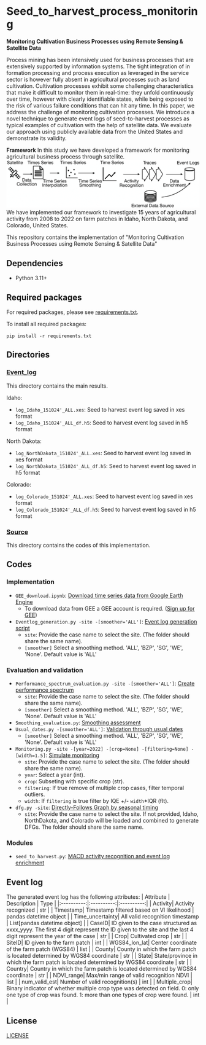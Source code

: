 # Seed_to_harvest_process_monitoring
**Monitoring Cultivation Business Processes using Remote Sensing & Satellite Data**

Process mining has been intensively used for business processes that are extensively supported by information systems. The tight integration of in formation processing and process execution as leveraged in the service sector is however fully absent in agricultural processes such as land cultivation. Cultivation processes exhibit some challenging characteristics that make it difficult to monitor them in real-time: they unfold continuously over time, however with clearly identifiable states, while being exposed to the risk of various failure conditions that can hit any time. In this paper, we address the challenge of monitoring cultivation processes. We introduce a novel technique to generate event logs of seed-to-harvest processes as typical examples of cultivation with the help of satellite data. We evaluate our approach using publicly available data from the United States and demonstrate its validity.

**Framework**
In this study we have developed a framework for monitoring agricultural business process through satellite.
![framework](Figure/framework_overview.png)
We have implemented our framework to investigate 15 years of agricultural activity from 2008 to 2022 on farm patches in Idaho, North Dakota, and Colorado, United States.


This repository contains the implementation of "Monitoring Cultivation Business Processes using Remote Sensing & Satellite Data"

## Dependencies
* Python 3.11+
## Required packages
For required packages, please see [requirements.txt](requirements.txt).

To install all required packages: 
```
pip install -r requirements.txt
```
## Directories
### [Event_log](Event_log)
This directory contains the main results.

Idaho:
- `log_Idaho_151024'_ALL.xes`: Seed to harvest event log saved in xes format
- `log_Idaho_151024'_ALL_df.h5`: Seed to harvest event log saved in h5 format

North Dakota:
- `log_NorthDakota_151024'_ALL.xes`: Seed to harvest event log saved in xes format
- `log_NorthDakota_151024'_ALL_df.h5`: Seed to harvest event log saved in h5 format


Colorado:
- `log_Colorado_151024'_ALL.xes`: Seed to harvest event log saved in xes format
- `log_Colorado_151024'_ALL_df.h5`: Seed to harvest event log saved in h5 format

### [Source](Source)
This directory contains the codes of this implementation.
## Codes
### Implementation
- `GEE_download.ipynb`: [Download time series data from Google Earth Engine](Source/GEE_download.ipynb)
    * To download data from GEE a GEE account is required. ([Sign up for GEE](https://earthengine.google.com/)) 
- `Eventlog_generation.py -site -[smoother='ALL']`: [Event log generation script](Source/Eventlog_generation.py)
    - `site`: Provide the case name to select the site. (The folder should share the same name).
    - `[smoother]` Select a smoothing method. 'ALL', 'BZP', 'SG', 'WE', 'None'. Default value is 'ALL'

### Evaluation and validation
- `Performance_spectrum_evaluation.py -site -[smoother='ALL']`: [Create performance spectrum](Source/Performance_spectrum_evaluation.py)
    - `site`: Provide the case name to select the site. (The folder should share the same name).
    - `[smoother]` Select a smoothing method. 'ALL', 'BZP', 'SG', 'WE', 'None'. Default value is 'ALL'
- `Smoothing_evaluation.py`: [Smoothing assessment](Source/Smoothing_evaluation.py)
- `Usual_dates.py -[smoother='ALL']`: [Validation through usual dates](Source/Usual_dates.py)
    - `[smoother]` Select a smoothing method. 'ALL', 'BZP', 'SG', 'WE', 'None'. Default value is 'ALL'
- `Monitoring.py -site -[year=2022] -[crop=None] -[filtering=None] -[width=1.5]`: [Simulate monitoring](Source/Monitoring.py)
    - `site`: Provide the case name to select the site. (The folder should share the same name).
    - `year`: Select a year (int).
    - `crop`: Subseting with specific crop (str).
    - `filtering`: If true remove of multiple crop cases, filter temporal outliers.
    - `width`: If `filtering` is true filter by IQE +/- `width`*IQR (flt).
- `dfg.py -site`: [Directly-Follows Graph by seasonal timing](Source/dfg.py)
    - `site`: Provide the case name to select the site. If not provided, Idaho, NorthDakota, and Colorado will be loaded and combined to generate DFGs. The folder should share the same name.
### Modules
- `seed_to_harvest.py`: [MACD activity recognition and event log enrichment](Source/seed_to_harvest.py)

## Event log
The generated event log has the following attributes:
| Attribute | Description | Type |
|:----------:|:----------:|:----------:|
| Activity| Activity recognized | str |
| Timestamp| Timestamp filtered based on VI likelihood | pandas datetime object |
| Time_uncertainty| All valid recognition timestamp | List[pandas datetime object] |
| CaseID| ID given to the case structured as xxxx_yyyy. The first 4 digit represent the ID given to the site and the last 4 digit represent the year of the case | str |
| Crop| Cultivated crop | str |
| SiteID| ID given to the farm patch | int |
| WGS84_lon_lat| Center coordinate of the farm patch (WGS84) | list |
| County| County in which the farm patch is located determined by WGS84 coordinate | str |
| State| State/province in which the farm patch is located determined by WGS84 coordinate | str |
| Country| Country in which the farm patch is located determined by WGS84 coordinate | str |
| NDVI_range| Max/min range of valid recognition NDVI | list |
| num_valid_est| Number of valid recognition(s) | int |
| Multiple_crop| Binary indicator of whether multiple crop type was detected on field. 0: only one type of crop was found. 1: more than one types of crop were found. | int |

## License 
[LICENSE](LICENSE)